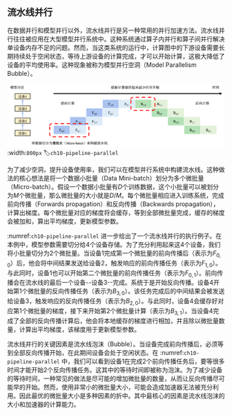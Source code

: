 ## 流水线并行

在数据并行和模型并行以外，流水线并行是另一种常用的并行加速方法。流水线并行往往被应用在大型模型并行系统中。这种系统通过算子内并行和算子间并行解决单设备内存不足的问题。然而，当这类系统的运行中，计算图中的下游设备需要长期持续处于空闲状态，等待上游设备的计算完成，才可以开始计算，这极大降低了设备的平均使用率。这种现象被称为模型并行空洞（Model Parallelism Bubble）。

![流水线并行系统。$F_{i,j}$表示第$j$个微批量的第$i$个前向stage，$B_{i,j}$表示第$j$个微批量的第$i$个反向stage。](../img/ch09/ch10-pipeline-parallel.png)
:width:`800px`
:label:`ch10-pipeline-parallel`

为了减少空洞，提升设备使用率，我们可以在模型并行系统中构建流水线。这种做法的核心想法是将一个数据小批量（Data Mini-batch）划分为多个微批量（Micro-batch）。假设一个数据小批量有$D$个训练数据，这个小批量可以被划分为$M$个微批量，那么微批量的大小就是$D/M$。每个微批量相应进入训练系统，完成前向传播（Forwards propagation）和反向传播（Backwards propagation），计算出梯度。每个微批量对应的梯度将会缓存，等到全部微批量完成，缓存的梯度会被加和，算出平均梯度，更新模型参数。

 :numref:`ch10-pipeline-parallel` 进一步给出了一个流水线并行的执行例子。在本例中，模型参数需要切分给4个设备存储。为了充分利用起来这4个设备，我们将小批量切分为2个微批量。当设备1完成第一个微批量的前向传播后（表示为$F_{0,0}$）后，他会将中间结果发送给设备2，触发响应的前向传播任务（表示为$F_{1,0}$）。与此同时，设备1也可以开始第二个微批量的前向传播任务（表示为$F_{0,1}$）。前向传播会在流水线的最后一个设备--设备3--完成。系统于是开始反向传播。设备4开始第1个微批量的反向传播任务（表示为$B_{3,0}$）。该任务完成后的中间结果会被发送给设备3，触发响应的反向传播任务（表示为$B_{2,0}$）。与此同时，设备4会缓存好对应第1个微批量的梯度，接下来开始第2个微批量计算（表示为$B_{3,1}$）。当设备4完成了全部的反向传播计算后，他会将本地缓存的梯度进行相加，并且除以微批量数量，计算出平均梯度，该梯度用于更新模型参数。

流水线并行的关键因素是流水线泡沫（Bubble）。当设备完成前向传播后，必须等到全部反向传播开始，在此期间设备会处于空闲状态。在 :numref:`ch10-pipeline-parallel` 中，我们可以看到设备1在完成2个前向传播任务后，要等很多时间才能开始2个反向传播任务。这其中的等待时间即被称为泡沫。为了减少设备的等待时间，一种常见的做法是尽可能的增加微批量的数量，从而让反向传播尽可能早的开始。然而，使用非常小的微批量大小，可能会造成加速器无法被充分利用。因此最优的微批量大小是多种因素的折中。其中最核心的因素是流水线泡沫的大小和加速器的计算能力。

